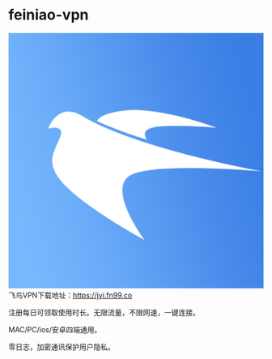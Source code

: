 # feiniao-vpn
![cover page](https://github.com/feiniao25789/feiniao-vpn/blob/main/feiniao-logo.jpg)
飞鸟VPN下载地址：https://jyi.fn99.co

注册每日可领取使用时长。无限流量，不限网速，一键连接。

MAC/PC/ios/安卓四端通用。

零日志，加密通讯保护用户隐私。
